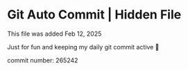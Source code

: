 # Git Auto Commit | Hidden File

This file was added Feb 12, 2025

Just for fun and keeping my daily git commit active 🤪

commit number: 265242
